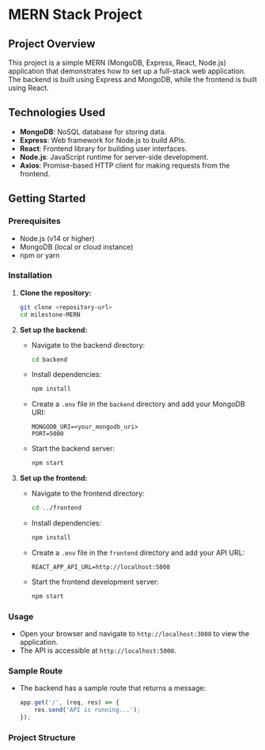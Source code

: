 # MERN Stack Project

## Project Overview

This project is a simple MERN (MongoDB, Express, React, Node.js) application that demonstrates how to set up a full-stack web application. The backend is built using Express and MongoDB, while the frontend is built using React.

## Technologies Used

- **MongoDB**: NoSQL database for storing data.
- **Express**: Web framework for Node.js to build APIs.
- **React**: Frontend library for building user interfaces.
- **Node.js**: JavaScript runtime for server-side development.
- **Axios**: Promise-based HTTP client for making requests from the frontend.

## Getting Started

### Prerequisites

- Node.js (v14 or higher)
- MongoDB (local or cloud instance)
- npm or yarn

### Installation

1. **Clone the repository:**

   ```bash
   git clone <repository-url>
   cd milestone-MERN
   ```

2. **Set up the backend:**

   - Navigate to the backend directory:

     ```bash
     cd backend
     ```

   - Install dependencies:

     ```bash
     npm install
     ```

   - Create a `.env` file in the `backend` directory and add your MongoDB URI:

     ```plaintext
     MONGODB_URI=<your_mongodb_uri>
     PORT=5000
     ```

   - Start the backend server:

     ```bash
     npm start
     ```

3. **Set up the frontend:**

   - Navigate to the frontend directory:

     ```bash
     cd ../frontend
     ```

   - Install dependencies:

     ```bash
     npm install
     ```

   - Create a `.env` file in the `frontend` directory and add your API URL:

     ```plaintext
     REACT_APP_API_URL=http://localhost:5000
     ```

   - Start the frontend development server:

     ```bash
     npm start
     ```

### Usage

- Open your browser and navigate to `http://localhost:3000` to view the application.
- The API is accessible at `http://localhost:5000`.

### Sample Route

- The backend has a sample route that returns a message:

  ```javascript
  app.get('/', (req, res) => {
      res.send('API is running...');
  });
  ```

### Project Structure
